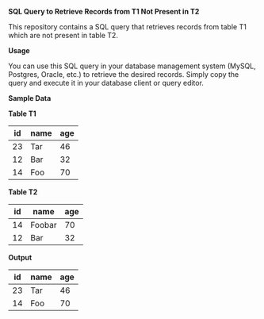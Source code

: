 **SQL Query to Retrieve Records from T1 Not Present in T2**

This repository contains a SQL query that retrieves records from table T1 which are not present in table T2.


**Usage**

You can use this SQL query in your database management system (MySQL, Postgres, Oracle, etc.) to retrieve the desired records. Simply copy the query and execute it in your database client or query editor.

**Sample Data**

**Table T1**

| id | name | age |
|----|------|-----|
| 23 | Tar  | 46  |
| 12 | Bar  | 32  |
| 14 | Foo  | 70  |


**Table T2**

| id | name   | age |
|----|--------|-----|
| 14 | Foobar | 70  |
| 12 | Bar    | 32  |


**Output**

| id | name | age |
|----|------|-----|
| 23 | Tar  | 46  |
| 14 | Foo  | 70  |



